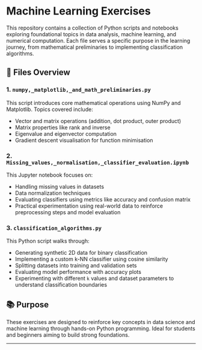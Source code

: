 # Machine Learning Exercises

This repository contains a collection of Python scripts and notebooks exploring foundational topics in data analysis, machine learning, and numerical computation. Each file serves a specific purpose in the learning journey, from mathematical preliminaries to implementing classification algorithms.

## 📁 Files Overview

### 1. `numpy,_matplotlib,_and_math_preliminaries.py`
This script introduces core mathematical operations using NumPy and Matplotlib. Topics covered include:
- Vector and matrix operations (addition, dot product, outer product)
- Matrix properties like rank and inverse
- Eigenvalue and eigenvector computation
- Gradient descent visualisation for function minimisation

### 2. `Missing_values,_normalisation,_classifier_evaluation.ipynb`
This Jupyter notebook focuses on:
- Handling missing values in datasets
- Data normalization techniques
- Evaluating classifiers using metrics like accuracy and confusion matrix
- Practical experimentation using real-world data to reinforce preprocessing steps and model evaluation

### 3. `classification_algorithms.py`
This Python script walks through:
- Generating synthetic 2D data for binary classification
- Implementing a custom k-NN classifier using cosine similarity
- Splitting datasets into training and validation sets
- Evaluating model performance with accuracy plots
- Experimenting with different `k` values and dataset parameters to understand classification boundaries

## 📚 Purpose
These exercises are designed to reinforce key concepts in data science and machine learning through hands-on Python programming. Ideal for students and beginners aiming to build strong foundations.

---
